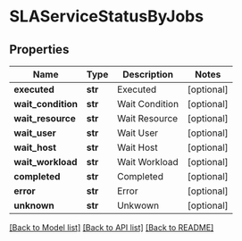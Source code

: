 # SLAServiceStatusByJobs

## Properties
Name | Type | Description | Notes
------------ | ------------- | ------------- | -------------
**executed** | **str** | Executed | [optional] 
**wait_condition** | **str** | Wait Condition | [optional] 
**wait_resource** | **str** | Wait Resource | [optional] 
**wait_user** | **str** | Wait User | [optional] 
**wait_host** | **str** | Wait Host | [optional] 
**wait_workload** | **str** | Wait Workload | [optional] 
**completed** | **str** | Completed | [optional] 
**error** | **str** | Error | [optional] 
**unknown** | **str** | Unkwown | [optional] 

[[Back to Model list]](../README.md#documentation-for-models) [[Back to API list]](../README.md#documentation-for-api-endpoints) [[Back to README]](../README.md)

